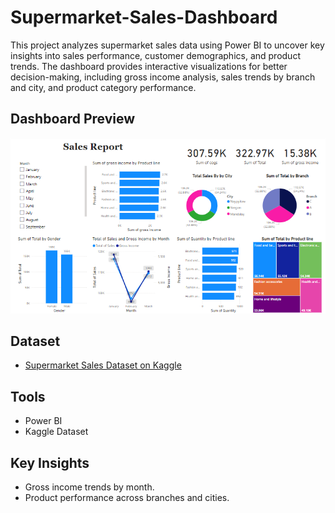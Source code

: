 # Supermarket-Sales-Dashboard
This project analyzes supermarket sales data using Power BI to uncover key insights into sales performance, customer demographics, and product trends. The dashboard provides interactive visualizations for better decision-making, including gross income analysis, sales trends by branch and city, and product category performance.


## Dashboard Preview
![Dashboard Screenshot](https://github.com/Ahlemmhm/Supermarket-Sales-Dashboard/blob/main/Sales%20Report%20Dashboard.png)

## Dataset
- [Supermarket Sales Dataset on Kaggle](https://www.kaggle.com/datasets/arunjangir245/super-market-sales/data)

## Tools
- Power BI
- Kaggle Dataset

## Key Insights
- Gross income trends by month.
- Product performance across branches and cities.

